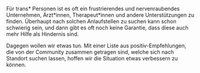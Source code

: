 Für trans\* Personen ist es oft ein frustrierendes und nervenraubendes Unternehmen, Ärzt\*innen, Therapeut\*innen und andere Unterstützungen zu finden. Überhaupt nach solchen Anlaufstellen zu suchen kann schon schwierig sein, und dann gibt es oft noch keine Garantie, dass diese auch mehr Hilfe als Hindernis sind.

Dagegen wollen wir etwas tun. Mit einer Liste aus positiv-Empfehlungen, die von der Community zusammen getragen sind, welche sich nach Standort suchen lassen, hoffen wir die Situation etwas verbessern zu können.
